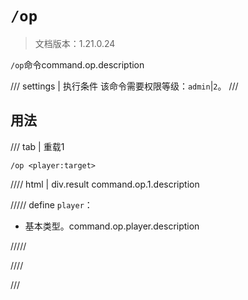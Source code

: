 # `/op`

> 文档版本：1.21.0.24

`/op`命令command.op.description

/// settings | 执行条件
该命令需要权限等级：`admin`|`2`。
///

## 用法

/// tab | 重载1
```mcfunction
/op <player:target>
```

//// html | div.result
command.op.1.description

///// define
`player`：<!-- md:samp target -->

- 基本类型。command.op.player.description


/////

////

///
